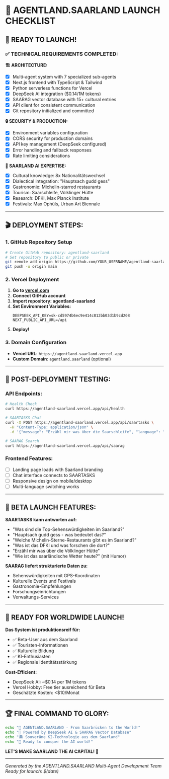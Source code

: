 # 🎯 AGENTLAND.SAARLAND LAUNCH CHECKLIST

## 🚀 READY TO LAUNCH! 

### ✅ TECHNICAL REQUIREMENTS COMPLETED:

**🏗️ ARCHITECTURE:**
- [x] Multi-agent system with 7 specialized sub-agents
- [x] Next.js frontend with TypeScript & Tailwind
- [x] Python serverless functions for Vercel
- [x] DeepSeek AI integration ($0.14/1M tokens)
- [x] SAARAG vector database with 15+ cultural entries
- [x] API client for consistent communication
- [x] Git repository initialized and committed

**🔒 SECURITY & PRODUCTION:**
- [x] Environment variables configuration
- [x] CORS security for production domains
- [x] API key management (DeepSeek configured)
- [x] Error handling and fallback responses
- [x] Rate limiting considerations

**🧠 SAARLAND AI EXPERTISE:**
- [x] Cultural knowledge: 8x Nationalitätswechsel
- [x] Dialectical integration: "Hauptsach gudd gess"
- [x] Gastronomie: Michelin-starred restaurants
- [x] Tourism: Saarschleife, Völklinger Hütte
- [x] Research: DFKI, Max Planck Institute
- [x] Festivals: Max Ophüls, Urban Art Biennale

---

## 🎬 DEPLOYMENT STEPS:

### 1. GitHub Repository Setup
```bash
# Create GitHub repository: agentland-saarland
# Set repository to public or private
git remote add origin https://github.com/YOUR_USERNAME/agentland-saarland.git
git push -u origin main
```

### 2. Vercel Deployment
1. **Go to [vercel.com](https://vercel.com)**
2. **Connect GitHub account**
3. **Import repository: agentland-saarland**
4. **Set Environment Variables:**
   ```
   DEEPSEEK_API_KEY=sk-cd5974b6ec9e414c812bb03d1b9cd208
   NEXT_PUBLIC_API_URL=/api
   ```
5. **Deploy!**

### 3. Domain Configuration
- **Vercel URL**: `https://agentland-saarland.vercel.app`
- **Custom Domain**: `agentland.saarland` (optional)

---

## 🧪 POST-DEPLOYMENT TESTING:

### API Endpoints:
```bash
# Health Check
curl https://agentland-saarland.vercel.app/api/health

# SAARTASKS Chat
curl -X POST https://agentland-saarland.vercel.app/api/saartasks \
  -H "Content-Type: application/json" \
  -d '{"message": "Erzähl mir was über die Saarschleife", "language": "de"}'

# SAARAG Search  
curl https://agentland-saarland.vercel.app/api/saarag
```

### Frontend Features:
- [ ] Landing page loads with Saarland branding
- [ ] Chat interface connects to SAARTASKS
- [ ] Responsive design on mobile/desktop
- [ ] Multi-language switching works

---

## 🎯 BETA LAUNCH FEATURES:

**SAARTASKS kann antworten auf:**
- "Was sind die Top-Sehenswürdigkeiten im Saarland?"
- "Hauptsach gudd gess - was bedeutet das?"
- "Welche Michelin-Sterne-Restaurants gibt es im Saarland?"
- "Was ist das DFKI und was forschen die dort?"
- "Erzähl mir was über die Völklinger Hütte"
- "Wie ist das saarländische Wetter heute?" (mit Humor)

**SAARAG liefert strukturierte Daten zu:**
- Sehenswürdigkeiten mit GPS-Koordinaten
- Kulturelle Events und Festivals
- Gastronomie-Empfehlungen
- Forschungseinrichtungen
- Verwaltungs-Services

---

## 💫 READY FOR WORLDWIDE LAUNCH!

**Das System ist produktionsreif für:**
- ✅ Beta-User aus dem Saarland
- ✅ Touristen-Informationen 
- ✅ Kulturelle Bildung
- ✅ KI-Enthusiasten
- ✅ Regionale Identitätsstärkung

**Cost-Efficient:**
- DeepSeek AI: ~$0.14 per 1M tokens
- Vercel Hobby: Free tier ausreichend für Beta
- Geschätzte Kosten: <$10/Monat

---

## 🏆 FINAL COMMAND TO GLORY:

```bash
echo "🚀 AGENTLAND.SAARLAND - From Saarbrücken to the World!"
echo "🤖 Powered by DeepSeek AI & SAARAG Vector Database"
echo "🏛️ Souveräne KI-Technologie aus dem Saarland"
echo "💫 Ready to conquer the AI world!"
```

**LET'S MAKE SAARLAND THE AI CAPITAL! 🎯**

---

*Generated by the AGENTLAND.SAARLAND Multi-Agent Development Team*  
*Ready for launch: $(date)*